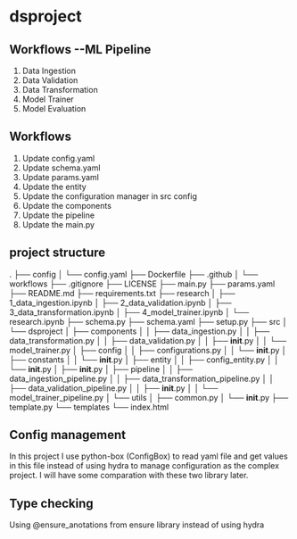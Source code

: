 # dsproject

## Workflows --ML Pipeline

1. Data Ingestion
2. Data Validation
3. Data Transformation
4. Model Trainer
5. Model Evaluation

## Workflows

1. Update config.yaml
2. Update schema.yaml
3. Update params.yaml
4. Update the entity
5. Update the configuration manager in src config
6. Update the components
7. Update the pipeline
8. Update the main.py

## project structure

.
├── config
│   └── config.yaml
├── Dockerfile
├── .github
│   └── workflows
├── .gitignore
├── LICENSE
├── main.py
├── params.yaml
├── README.md
├── requirements.txt
├── research
│   ├── 1_data_ingestion.ipynb
│   ├── 2_data_validation.ipynb
│   ├── 3_data_transformation.ipynb
│   ├── 4_model_trainer.ipynb
│   └── research.ipynb
├── schema.py
├── schema.yaml
├── setup.py
├── src
│   └── dsproject
│       ├── components
│       │   ├── data_ingestion.py
│       │   ├── data_transformation.py
│       │   ├── data_validation.py
│       │   ├── __init__.py
│       │   └── model_trainer.py
│       ├── config
│       │   ├── configurations.py
│       │   └── __init__.py
│       ├── constants
│       │   └── __init__.py
│       ├── entity
│       │   ├── config_entity.py
│       │   └── __init__.py
│       ├── __init__.py
│       ├── pipeline
│       │   ├── data_ingestion_pipeline.py
│       │   ├── data_transformation_pipeline.py
│       │   ├── data_validation_pipeline.py
│       │   ├── __init__.py
│       │   └── model_trainer_pipeline.py
│       └── utils
│           ├── common.py
│           └── __init__.py
├── template.py
└── templates
    └── index.html

## Config management
In this project I use python-box (ConfigBox) to read yaml file and get values in this file instead of using hydra to manage configuration as the complex project. I will have some comparation with these two library later.

## Type checking 
Using @ensure_anotations from ensure library instead of using hydra